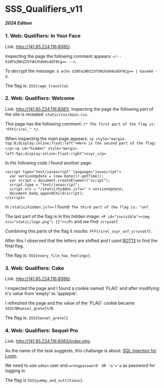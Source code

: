 # SSS_Qualifiers_v11

##### 2024 Edition

### 1. Web: Qualifiers: In Your Face
  Link: http://141.85.224.116:8085/.

  Inspecting the page the following comment appears: ```<!-- U1NTe2NhZ2VfdHJhdm9sdGF9Cg== -->```.
  
  To decrypt the message: ```$ echo U1NTe2NhZ2VfdHJhdm9sdGF9Cg== | base64 -d```.

  The flag is: ```SSS{cage_travolta}```.

### 2. Web: Qualifiers: Welcome
  Link: http://141.85.224.116:8081/.
  Inspecting the page the following part of the site is revealed: ```static/css/main.css```.
  
  This page has the following comment: ```/* The first part of the flag is: "FFF{rirel_" */```.
  
  When inspecting the main page appears:
  ```<p style="margin-top:0;display:inline;float:left">Here is the second part of the flag:</p>```
```<p id="hidden" style="margin-left:5px;display:inline:float:right">svyr_</p>```.
  
  In the following code I found another page:
  ```
  <script type="text/javascript" language="javascript">  
    var versionUpdate = (new Date()).getTime();  
    var script = document.createElement("script");  
    script.type = "text/javascript";  
    script.src = "/static/hidden.js?v=" + versionUpdate;  
    document.body.appendChild(script);  
</script> 
```

  In ```/static/hidden.js?v=``` I found: ```The third part of the flag is: "unf_```
  
  The last part of the flag is in this hidden image: ```<P id="invisible"><img src="static/logo.png") }}"></P>``` and we find: ```srryvatf```.
  
  Combining this parts of the flag it results: ```FFF{rirel_svyr_unf_srryvatf}```.
  
  After this I observed that the letters are shifted and I used [ROT13](https://gchq.github.io/CyberChef/#recipe=ROT13(true,true,false,13)&input=RkZGe3JpcmVsX3N2eXJfdW5mX3Nycnl2YXRmfQ) to find the final flag.
  
  The flag is: ```SSS{every_file_has_feelings}```.

### 3. Web: Qualifiers: Cake
  Link: http://141.85.224.116:8086/.

  I inspected the page and I found a cookie named 'FLAG' and after modifying it's value from 'empty' to 'applepie'.
  
  I refreshed the page and the value of the 'FLAG' cookie became ```SSS%7Bhansel_gretel%7D```.

  The flag is: ```SSS{hansel_gretel}```

### 4. Web: Qualifiers: Sequel Pro
  Link: http://141.85.224.116:8083/index.php.

  As the name of the task suggests, this challange is about: [SQL Injection for Login](https://www.sqlinjection.net/login/).

  We need to use ```admin``` user and ```wrongpassword' OR 'a'='a``` as password for logging in.
  
  The flag is ```SSS{yummy_and_nutritious}```.
